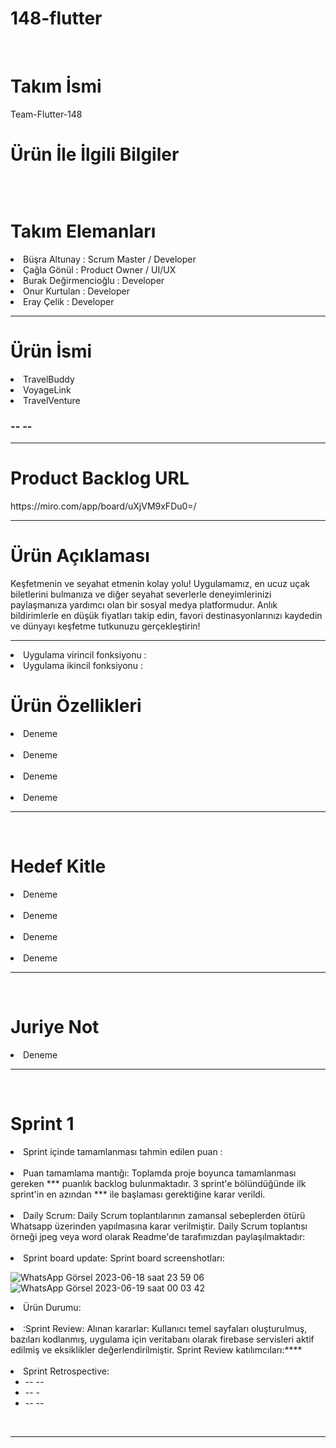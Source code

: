 # 148-flutter
<br>
<h1>Takım İsmi</h1>
Team-Flutter-148
<br>
<h2> </h2>
<h1>Ürün İle İlgili Bilgiler</h1>
<pre>
</pre>


<br>
<h1>Takım Elemanları</h1>

  <li> Büşra Altunay : Scrum Master / Developer</li>
  <li> Çağla Gönül   :  Product Owner / UI/UX</li>
  <li> Burak Değirmencioğlu : Developer</li>
  <li> Onur Kurtulan : Developer</li>
  <li> Eray Çelik : Developer</li>
<hr />

<h1>Ürün İsmi</h1>
<li> TravelBuddy
  <li> VoyageLink
    <li>TravelVenture
<h3>--  --</h3>
<hr>
<h1>Product Backlog URL</h1>
<!-- Links -->
https://miro.com/app/board/uXjVM9xFDu0=/
<hr>
<h1>Ürün Açıklaması</h1>

Keşfetmenin ve seyahat etmenin kolay yolu! Uygulamamız, en ucuz uçak biletlerini bulmanıza ve diğer seyahat severlerle deneyimlerinizi paylaşmanıza yardımcı olan bir sosyal medya platformudur. Anlık bildirimlerle en düşük fiyatları takip edin, favori destinasyonlarınızı kaydedin ve dünyayı keşfetme tutkunuzu gerçekleştirin!
<br> <hr>
<li> Uygulama virincil fonksiyonu : </li>
<li> Uygulama ikincil fonksiyonu :  </li>

</hr>

<h1>Ürün Özellikleri</h1>
<li>Deneme
 <br> </br>
<li>Deneme
 <br> </br>
<li>Deneme
 <br> </br>
<li>Deneme
   <hr>
  <br>
  
<h1>Hedef Kitle</h1>  
  <li>Deneme
 <br> </br>
<li>Deneme
 <br> </br>
<li>Deneme
 <br> </br>
<li>Deneme
  <hr>
<br>
<h1>Juriye Not</h1>
  <li>Deneme
    <hr>
   <br>
 <h1>Sprint 1</h1>
 <li>Sprint içinde tamamlanması tahmin edilen puan : 
  <br> </br>
<li>Puan tamamlama mantığı: Toplamda proje boyunca tamamlanması gereken *** puanlık backlog bulunmaktadır. 3 sprint'e bölündüğünde ilk sprint'in en azından *** ile başlaması gerektiğine karar verildi.
  <br> </br>
<li>Daily Scrum: Daily Scrum toplantılarının zamansal sebeplerden ötürü Whatsapp üzerinden yapılmasına karar verilmiştir. Daily Scrum toplantısı örneği jpeg veya word olarak Readme'de tarafımızdan paylaşılmaktadır:
  <br> </br>
<li>Sprint board update: Sprint board screenshotları:
  <br>
  <!--- image -->

 
  ![WhatsApp Görsel 2023-06-18 saat 23 59 06](https://github.com/busraltunay/148-flutter/assets/77733418/a117466a-4b91-4596-aa2c-3c603852b917)
  ![WhatsApp Görsel 2023-06-19 saat 00 03 42](https://github.com/busraltunay/148-flutter/assets/77733418/e2366d64-718f-48a6-8944-87c0f407991c)


<li>Ürün Durumu:
  <br> </br>
  
<li>:Sprint Review: Alınan kararlar: Kullanıcı temel sayfaları oluşturulmuş, bazıları kodlanmış,  uygulama için veritabanı olarak firebase servisleri aktif edilmiş ve eksiklikler değerlendirilmiştir. Sprint Review katılımcıları:****
  <br></br>
  
<li>Sprint Retrospective:
  <ul>
  <li>-- --</li>
  <li>-- -</li>
  <li>-- --</li>
  </ul>
  <br>
  <hr>
 
